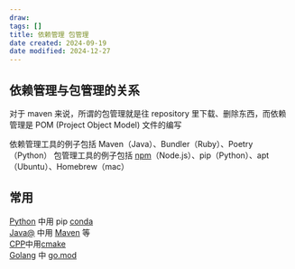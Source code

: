 ```yaml
---
draw:
tags: []
title: 依赖管理 包管理
date created: 2024-09-19
date modified: 2024-12-27
---
```


## 依赖管理与包管理的关系

对于 maven 来说，所谓的包管理就是往 repository 里下载、删除东西，而依赖管理是 POM (Project Object Model) 文件的编写

依赖管理工具的例子包括 Maven（Java）、Bundler（Ruby）、Poetry（Python）
包管理工具的例子包括 [npm](npm.md)（Node.js）、pip（Python）、apt（Ubuntu）、Homebrew（mac）

## 常用

[Python](Python.md) 中用 pip [conda](conda.md)  
[Java@](Java@.md) 中用 [Maven](Maven.md) 等  
[CPP](CPP.md)中用[cmake](cmake.md)  
[Golang](Golang.md) 中 [go.mod](go.mod)
